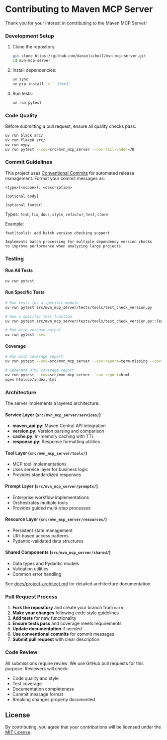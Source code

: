 # Contributing to Maven MCP Server

Thank you for your interest in contributing to the Maven MCP Server!

### Development Setup

1. Clone the repository:
   ```bash
   git clone https://github.com/danielscholl/mvn-mcp-server.git
   cd mvn-mcp-server
   ```

2. Install dependencies:
   ```bash
   uv sync
   uv pip install -e '.[dev]'
   ```

3. Run tests:
   ```bash
   uv run pytest
   ```

### Code Quality

Before submitting a pull request, ensure all quality checks pass:

```bash
uv run black src/
uv run flake8 src/
uv run mypy .
uv run pytest --cov=src/mvn_mcp_server --cov-fail-under=70
```

### Commit Guidelines

This project uses [Conventional Commits](https://www.conventionalcommits.org/) for automated release management. Format your commit messages as:

```
<type>(<scope>): <description>

[optional body]

[optional footer]
```

Types: `feat`, `fix`, `docs`, `style`, `refactor`, `test`, `chore`

Example:
```
feat(tools): add batch version checking support

Implements batch processing for multiple dependency version checks
to improve performance when analyzing large projects.
```

### Testing

#### Run All Tests

```bash
uv run pytest
```

#### Run Specific Tests

```bash
# Run tests for a specific module
uv run pytest src/mvn_mcp_server/tests/tools/test_check_version.py

# Run a specific test function
uv run pytest src/mvn_mcp_server/tests/tools/test_check_version.py::TestEnhancedVersionCheck::test_successful_check

# Run with verbose output
uv run pytest -xvs
```

#### Coverage

```bash
# Run with coverage report
uv run pytest --cov=src/mvn_mcp_server --cov-report=term-missing --cov-fail-under=70

# Generate HTML coverage report
uv run pytest --cov=src/mvn_mcp_server --cov-report=html
open htmlcov/index.html
```

### Architecture

The server implements a layered architecture:

#### Service Layer (`src/mvn_mcp_server/services/`)
- **maven_api.py**: Maven Central API integration
- **version.py**: Version parsing and comparison
- **cache.py**: In-memory caching with TTL
- **response.py**: Response formatting utilities

#### Tool Layer (`src/mvn_mcp_server/tools/`)
- MCP tool implementations
- Uses service layer for business logic
- Provides standardized responses

#### Prompt Layer (`src/mvn_mcp_server/prompts/`)
- Enterprise workflow implementations
- Orchestrates multiple tools
- Provides guided multi-step processes

#### Resource Layer (`src/mvn_mcp_server/resources/`)
- Persistent state management
- URI-based access patterns
- Pydantic-validated data structures

#### Shared Components (`src/mvn_mcp_server/shared/`)
- Data types and Pydantic models
- Validation utilities
- Common error handling

See [docs/project-architect.md](docs/project-architect.md) for detailed architecture documentation.

### Pull Request Process

1. **Fork the repository** and create your branch from `main`
2. **Make your changes** following code style guidelines
3. **Add tests** for new functionality
4. **Ensure tests pass** and coverage meets requirements
5. **Update documentation** if needed
6. **Use conventional commits** for commit messages
7. **Submit pull request** with clear description

### Code Review

All submissions require review. We use GitHub pull requests for this purpose. Reviewers will check:

- Code quality and style
- Test coverage
- Documentation completeness
- Commit message format
- Breaking changes properly documented

## License

By contributing, you agree that your contributions will be licensed under the [MIT License](LICENSE).

